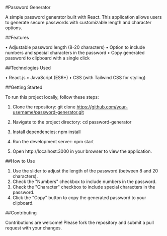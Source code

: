 #Password Generator

A simple password generator built with React. This application allows users to generate secure passwords with customizable length and character options.

##Features

• Adjustable password length (8-20 characters)
• Option to include numbers and special characters in the password
• Copy generated password to clipboard with a single click

##Technologies Used

• React.js
• JavaScript (ES6+)
• CSS (with Tailwind CSS for styling)

##Getting Started

To run this project locally, follow these steps:

1. Clone the repository:
git clone https://github.com/your-username/password-generator.git

2. Navigate to the project directory:
cd password-generator

3. Install dependencies:
npm install

4. Run the development server:
npm start

5. Open http://localhost:3000 in your browser to view the application.

##How to Use

1. Use the slider to adjust the length of the password (between 8 and 20 characters).
2. Check the "Numbers" checkbox to include numbers in the password.
3. Check the "Character" checkbox to include special characters in the password.
4. Click the "Copy" button to copy the generated password to your clipboard.

##Contributing

Contributions are welcome! Please fork the repository and submit a pull request with your changes.